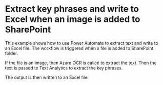 # Extract key phrases and write to Excel when an image is added to SharePoint
This example shows how to use Power Automate to extract text and write to an Excel file. The workflow is triggered when a file is added to SharePoint folder.

If the file is an image, then Azure OCR is called to extract the text. Then the text is passed to Text Analytics to extract the key phrases.

The output is then written to an Excel file.

